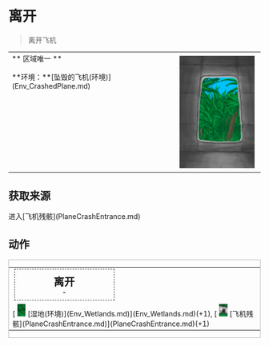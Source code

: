 # 离开  
> 离开飞机  
  
<table class="table table-bordered" data-toggle="table"  data-show-header="false"><thead style="display:none"><tr ><th  style="width:50%;text-align:left;vertical-align:top;"  >title</th><th  style="width:50%;text-align:left;vertical-align:top;"  ></th></tr></thead><tr ><td  style="width:50%;text-align:left;vertical-align:top;"  >** 区域唯一 **<br><br>**环境：**[坠毁的飞机(环境)](Env_CrashedPlane.md)</td><td  style="width:50%;text-align:left;vertical-align:top;"  ><div style="float:right; margin:5px"><div class="gamecard" style="width:150px; height:225px;"><a href="PlaneCrashExit.md" style="color:black"><img decoding="async" src="../wiki/Sprite/PlaneExit.png" class="cardimage" style="max-width:150px;max-height:225px;"><span style="font-size: 25px;">离开</span></a></div></div></td></tr></tbody></table>  
  
## 获取来源  
<div style="display:inline-block"><div class="gamedatalist" style="text-align:left;min-width:200px;min-height:0px;"><div style="display:inline-block"><div style="display:inline-block;vertical-align:middle;">进入</div><div style="display:inline-block;vertical-align:middle;">[飞机残骸](PlaneCrashEntrance.md)</div></div></div></div>  
  
## 动作  
<div  style="border:1px solid #BBB"><table><tr><td rowspan="2" style="width:200px;text-align:center;font-size:1.5em;font-weight:bold"><div style="padding:8px;border:1px dashed #333"><div>离开</div><div style="font-size:0.6em;">-</div></div></td><td></td></tr><tr><td></td></tr><tr><td colspan="2">[<div style="width:25px;display:inline-block;text-align:center"><img decoding="async" src="../wiki/Sprite/Wetlands.png" href="a.md" style="max-width:25px;max-height:25px;"></div>[湿地(环境)](Env_Wetlands.md)](Env_Wetlands.md)(+1), [<div style="width:25px;display:inline-block;text-align:center"><img decoding="async" src="../wiki/Sprite/PlaneCrashed.png" href="a.md" style="max-width:25px;max-height:25px;"></div>[飞机残骸](PlaneCrashEntrance.md)](PlaneCrashEntrance.md)(+1)</td></tr></table></div>  
  
  


<script>document.title="离开 - 卡牌生存百科 Card Survival Wiki";</script>